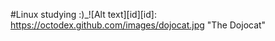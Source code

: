 #Linux studying :)_![Alt text][id][id]: https://octodex.github.com/images/dojocat.jpg  "The Dojocat"

